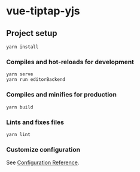 # vue-tiptap-yjs

## Project setup

```
yarn install
```

### Compiles and hot-reloads for development

```
yarn serve
yarn run editorBackend
```

### Compiles and minifies for production

```
yarn build
```

### Lints and fixes files

```
yarn lint
```

### Customize configuration

See [Configuration Reference](https://cli.vuejs.org/config/).
